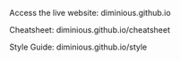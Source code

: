 Access the live website: diminious.github.io

Cheatsheet: diminious.github.io/cheatsheet

Style Guide: diminious.github.io/style
